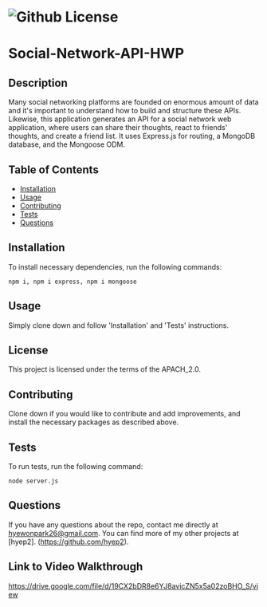 # ![Github License](https://img.shields.io/badge/license-APACH_2.0-blue.svg)
  
# Social-Network-API-HWP

## Description

Many social networking platforms are founded on enormous amount of data and it's important to understand how to build and structure these APIs. Likewise, this application generates an API for a social network web application, where users can share their thoughts, react to friends' thoughts, and create a friend list. It uses Express.js for routing, a MongoDB database, and the Mongoose ODM.

## Table of Contents
* [Installation](#installation)
* [Usage](#usage)
* [Contributing](#contributing)
* [Tests](#tests)
* [Questions](#questions)

## Installation

To install necessary dependencies, run the following commands: 

```
npm i, npm i express, npm i mongoose
```

## Usage

Simply clone down and follow 'Installation' and 'Tests' instructions.

## License

This project is licensed under the terms of the APACH_2.0.

## Contributing

Clone down if you would like to contribute and add improvements, and install the necessary packages as described above.

## Tests

To run tests, run the following command:

```
node server.js
```

## Questions

If you have any questions about the repo, contact me directly at hyewonpark26@gmail.com.
You can find more of my other projects at [hyep2]. (https://github.com/hyep2).

## Link to Video Walkthrough
https://drive.google.com/file/d/19CX2bDR8e6YJ8avicZN5x5a02zoBHO_S/view